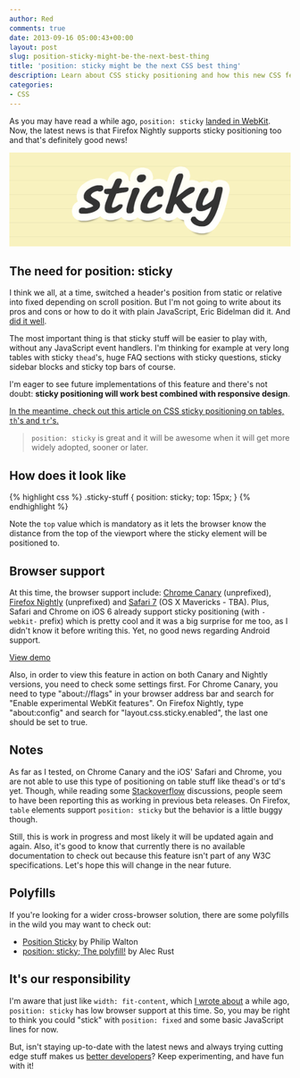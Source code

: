 ```yaml
---
author: Red
comments: true
date: 2013-09-16 05:00:43+00:00
layout: post
slug: position-sticky-might-be-the-next-best-thing
title: 'position: sticky might be the next CSS best thing'
description: Learn about CSS sticky positioning and how this new CSS feature can enhance the user experience without using any JavaScript.
categories:
- CSS
---
```


As you may have read a while ago, `position: sticky` [landed in WebKit](https://developers.google.com/web/updates/2012/08/Stick-your-landings-position-sticky-lands-in-WebKit). Now, the latest news is that Firefox Nightly supports sticky positioning too and that's definitely good news!

![CSS sticky positioning](/dist/uploads/2013/09/position-sticky.png)

<!-- more -->

## The need for position: sticky

I think we all, at a time, switched a header's position from static or relative into fixed depending on scroll position. But I'm not going to write about its pros and cons or how to do it with plain JavaScript, Eric Bidelman did it. And [did it well](https://developers.google.com/web/updates/2012/08/Stick-your-landings-position-sticky-lands-in-WebKit).

The most important thing is that sticky stuff will be easier to play with, without any JavaScript event handlers. I'm thinking for example at very long tables with sticky `thead`'s, huge FAQ sections with sticky questions, sticky sidebar blocks and sticky top bars of course.

I'm eager to see future implementations of this feature and there's not doubt: **sticky positioning will work best combined with responsive design**.

<ins>In the meantime, check out this article on [CSS sticky positioning on tables, `th`'s and `tr`'s](/sticky-table-th/).</ins>

> `position: sticky` is great and it will be awesome when it will get more widely adopted, sooner or later.

## How does it look like

{% highlight css %}
  .sticky-stuff {
    position: sticky;
    top: 15px;
  }
{% endhighlight %}

Note the `top` value which is mandatory as it lets the browser know the distance from the top of the viewport where the sticky element will be positioned to.

## Browser support

At this time, the browser support include: [Chrome Canary](http://updates.html5rocks.com/2012/08/Stick-your-landings-position-sticky-lands-in-WebKit) (unprefixed), [Firefox Nightly](https://air.mozilla.org/intern-presentation-ford/) (unprefixed) and [Safari 7](http://www.broken-links.com/2013/07/10/web-platform-technologies-in-safari-6-1-and-7/) (OS X Mavericks - TBA). Plus, Safari and Chrome on iOS 6 already support sticky positioning (with `-webkit-` prefix) which is pretty cool and it was a big surprise for me too, as I didn't know it before writing this. Yet, no good news regarding Android support.

[View demo](/dist/uploads/2013/09/sticky-positioning.html)

Also, in order to view this feature in action on both Canary and Nightly versions, you need to check some settings first. For Chrome Canary, you need to type "about://flags" in your browser address bar and search for "Enable experimental WebKit features". On Firefox Nightly, type "about:config" and search for "layout.css.sticky.enabled", the last one should be set to true.

## Notes

As far as I tested, on Chrome Canary and the iOS' Safari and Chrome, you are not able to use this type of positioning on table stuff like thead's or td's yet. Though, while reading some [Stackoverflow](http://stackoverflow.com/questions/15646747/css-position-sticky#comment25582510_15646803) discussions, people seem to have been reporting this as working in previous beta releases. On Firefox, `table` elements support `position: sticky` but the behavior is a little buggy though.

Still, this is work in progress and most likely it will be updated again and again. Also, it's good to know that currently there is no available documentation to check out because this feature isn't part of any W3C specifications. Let's hope this will change in the near future.

## Polyfills

If you're looking for a wider cross-browser solution, there are some polyfills in the wild you may want to check out:

* [Position Sticky](https://github.com/philipwalton/polyfill/tree/master/demos/position-sticky) by Philip Walton
* [position: sticky; The polyfill!](https://github.com/matthewp/position--sticky-) by Alec Rust

## It's our responsibility

I'm aware that just like `width: fit-content`, which [I wrote about](/horizontal-centering-using-css-fit-content-value) a while ago,  `position: sticky` has low browser support at this time. So, you may be right to think you could "stick" with `position: fixed` and some basic JavaScript lines for now.

But, isn't staying up-to-date with the latest news and always trying cutting edge stuff makes us [better developers](/becoming-a-better-developer)? Keep experimenting, and have fun with it!
